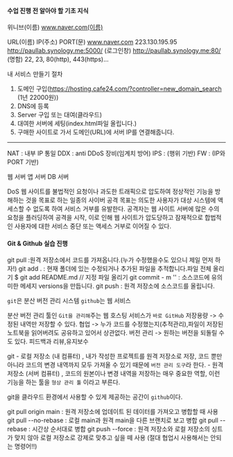 #### 수업 진행 전 알아야 할 기초 지식
위니브(이름)
www.naver.com(이름)

URL(이름)            IP(주소)        PORT(문)
www.naver.com        223.130.195.95    http://paullab.synology.me:5000/ (로그인창)
                    http://paullab.synology.me:80/ (명함)
                    22, 23, 80(http), 443(https)...


내 서비스 만들기 절차
1. 도메인 구입(https://hosting.cafe24.com/?controller=new_domain_search (1년 22000원))
2. DNS에 등록
3. Server 구입 또는 대여(클라우드)
4. 대여한 서버에 세팅(index.html파일 올립니다.)
5. 구매한 사이트로 가서 도메인(URL)에 서버 IP를 연결해줍니다.
   
--------

NAT : 내부 IP 통일
DDX : anti DDoS 장비(임계치 방어)
IPS : (행위 기반)
FW : (IP와 PORT 기반)

웹 서버
앱 서버
DB 서버

DoS
웹 사이트를 불법적인 요청이나 과도한 트래픽으로 압도하여 정상적인 기능을 방해하는 것을 목표로 하는 일종의 사이버 공격
목표는 의도한 사용자가 대상 시스템에 액세스할 수 없도록 하여 서비스 거부를 유발한다.
공격자는 웹 사이트 서버에 많은 수의 요청을 플러딩하여 공격을 시작, 이로 인해 웹 사이트가 압도당하고 잠재적으로 합법적인 사용자에 대한 서비스 중단 또는 액세스 거부로 이어질 수 있다.

#### Git & Github 실습 진행

git pull :원격 저장소에서 코드를 가져옵니다.(누가 수정했을수도 있으니 제일 먼저 하자!)
git add . : 현재 폴더에 있는 수정되거나 추가된 파일을 추적합니다.파일 전체 올리기
$ git add README.md // 지정 파일 올리기
git commit - m '' : 소스코드에 유의미한 메세지 versions을 만듭니다.
git push : 원격 저장소에 소스코드를 올립니다.


`git`은 분산 버전 관리 시스템
`github`는 웹 서비스

분산 버전 관리 툴인 `Git을 관리해`주는 웹 호스팅 서비스가 `바로 GitHub`
저장용량 -> 수정된 내역만 저장할 수 있다.
협업 -> 누가 코드를 수정했는지(추적관리),파일이 저장된 노트북을 읽어버려도 공유하고 있어서 상관없다.
버전 관리 -> 원하는 버전을 되돌릴 수도 있다. 피드백과 리뷰,유지보수

git - 로컬 저장소 (내 컴퓨터) , 내가 작성한 프로젝트를 원격 저장소로 저장, 코드 뿐만 아니라 코드의 변경 내역까지 모두 가져올 수 있기 때문에 `버전 관리 도구`라 한다.
    - 원격 저장소 (서버 컴퓨터) , 코드의 원본이나 변경 내역을 저장하는 매우 중요한 역할, 이런 기능을 하는 툴을 `형상 관리 툴` 이라고 부른다.

git을 클라우드 환경에서 사용할 수 있게 제공하는 공간이 `github`이다.

git pull origin main : 원격 저장소에 업데이트 된 데이터를 가져오고 병합할 때 사용
git pull --no-rebase : 로컬 main과 원격 main을 다른 브랜치로 보고 병합
git pull --rebase    :  시간상 순서대로 병합
git push --force : 원격 저장소와 로컬 저장소의 싱트가 맞지 않아 로컬 저장소로 강제로 맞추고 싶을 떼 사용 
(절대 협업시 사용해서는 안되는 명령어!!)
